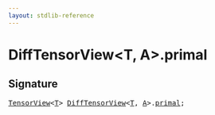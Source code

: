 ```yaml
---
layout: stdlib-reference
---
```


# DiffTensorView<T, A>.primal

## Signature
<pre>
<a href="/stdlib-reference/types/tensorview-06/index" class="code_type">TensorView</a>&lt;<a href="/stdlib-reference/types/difftensorview-04a/index#typeparam-T" class="code_type">T</a>&gt; <a href="/stdlib-reference/types/difftensorview-04a/index" class="code_type">DiffTensorView</a>&lt;<a href="/stdlib-reference/types/difftensorview-04a/index#typeparam-T" class="code_type">T</a>, <a href="/stdlib-reference/types/difftensorview-04a/index#typeparam-A" class="code_type">A</a>&gt;.<a href="/stdlib-reference/types/difftensorview-04a/primal" class="code_var">primal</a>;
</pre>

